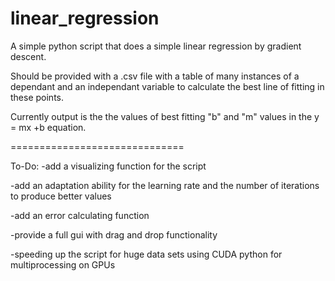 # linear_regression


A simple python script that does a simple linear regression by gradient descent.

Should be provided with a .csv file with a table of many instances of a dependant and an independant variable to calculate the best line of fitting in these points.

Currently output is the the values of best fitting "b" and "m" values in the y = mx +b equation.

==============================

To-Do:
-add a visualizing function for the script

-add an adaptation ability for the learning rate and the number of iterations to produce better values

-add an error calculating function

-provide a full gui with drag and drop functionality

-speeding up the script for huge data sets using CUDA python for multiprocessing on GPUs

